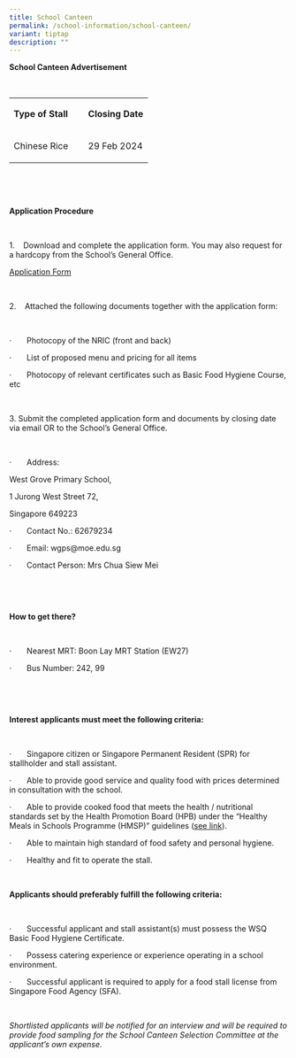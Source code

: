 ```yaml
---
title: School Canteen
permalink: /school-information/school-canteen/
variant: tiptap
description: ""
---
```

<p><strong>School Canteen Advertisement</strong></p><p><strong>&nbsp;</strong></p><table><tbody><tr><td rowspan="1" colspan="1"><p><strong>Type of Stall</strong></p></td><td rowspan="1" colspan="1"><p><strong>&nbsp;</strong></p></td><td rowspan="1" colspan="1"><p><strong>Closing Date</strong></p></td></tr><tr><td rowspan="1" colspan="1"><p>Chinese Rice</p></td><td rowspan="1" colspan="1"><p>&nbsp;</p></td><td rowspan="1" colspan="1"><p>29 Feb 2024</p></td></tr></tbody></table><p>&nbsp;</p><p>&nbsp;</p><p><strong>Application Procedure</strong></p><p>&nbsp;</p><p>1.&nbsp;&nbsp;&nbsp; Download and complete the application form. You may also request for a hardcopy from the School’s General Office.</p><p><a href="/files/Application_Form_for_Canteen_Advertisement.pdf" rel="noopener noreferrer nofollow" target="_blank">Application Form</a></p><p>&nbsp;</p><p>2.&nbsp;&nbsp;&nbsp; Attached the following documents together with the application form:</p><p>&nbsp;</p><p>·&nbsp;&nbsp;&nbsp;&nbsp;&nbsp;&nbsp; Photocopy of the NRIC (front and back)</p><p>·&nbsp;&nbsp;&nbsp;&nbsp;&nbsp;&nbsp; List of proposed menu and pricing for all items</p><p>·&nbsp;&nbsp;&nbsp;&nbsp;&nbsp;&nbsp; Photocopy of relevant certificates such as Basic Food Hygiene Course, etc</p><p>&nbsp;</p><p>3. Submit the completed application form and documents by closing date via email OR to the School’s General Office.</p><p>&nbsp;</p><p>·&nbsp;&nbsp;&nbsp;&nbsp;&nbsp;&nbsp; Address:</p><p>West Grove Primary School,</p><p>1 Jurong West Street 72,</p><p>Singapore 649223</p><p>·&nbsp;&nbsp;&nbsp;&nbsp;&nbsp;&nbsp; Contact No.: 62679234</p><p>·&nbsp;&nbsp;&nbsp;&nbsp;&nbsp;&nbsp; Email: <a rel="noopener noreferrer nofollow" target="_blank">wgps@moe.edu.sg</a></p><p>·&nbsp;&nbsp;&nbsp;&nbsp;&nbsp;&nbsp; Contact Person: Mrs Chua Siew Mei</p><p>&nbsp;</p><p>&nbsp;</p><p><strong>How to get there?</strong></p><p><strong>&nbsp;</strong></p><p>·&nbsp;&nbsp;&nbsp;&nbsp;&nbsp;&nbsp; Nearest MRT: Boon Lay MRT Station (EW27)</p><p>·&nbsp;&nbsp;&nbsp;&nbsp;&nbsp;&nbsp; Bus Number: 242, 99</p><p>&nbsp;</p><p>&nbsp;</p><p><strong>Interest applicants must meet the following criteria:</strong></p><p><strong>&nbsp;</strong></p><p>·&nbsp;&nbsp;&nbsp;&nbsp;&nbsp;&nbsp; Singapore citizen or Singapore Permanent Resident (SPR) for stallholder and stall assistant.</p><p>·&nbsp;&nbsp;&nbsp;&nbsp;&nbsp;&nbsp; Able to provide good service and quality food with prices determined in consultation with the school.</p><p>·&nbsp;&nbsp;&nbsp;&nbsp;&nbsp;&nbsp; Able to provide cooked food that meets the health / nutritional standards set by the Health Promotion Board (HPB) under the “Healthy Meals in Schools Programme (HMSP)” guidelines (<a href="https://www.hpb.gov.sg/schools/school-programmes/healthy-meals-in-schools-programme" rel="noopener noreferrer nofollow" target="_blank">see link</a>).</p><p>·&nbsp;&nbsp;&nbsp;&nbsp;&nbsp;&nbsp; Able to maintain high standard of food safety and personal hygiene.</p><p>·&nbsp;&nbsp;&nbsp;&nbsp;&nbsp;&nbsp; Healthy and fit to operate the stall.</p><p>&nbsp;</p><p><strong>Applicants should preferably fulfill the following criteria:</strong></p><p><strong>&nbsp;</strong></p><p>·&nbsp;&nbsp;&nbsp;&nbsp;&nbsp;&nbsp; Successful applicant and stall assistant(s) must possess the WSQ Basic Food Hygiene Certificate.</p><p>·&nbsp;&nbsp;&nbsp;&nbsp;&nbsp;&nbsp; Possess catering experience or experience operating in a school environment.</p><p>·&nbsp;&nbsp;&nbsp;&nbsp;&nbsp;&nbsp; Successful applicant is required to apply for a food stall license from Singapore Food Agency (SFA).</p><p>&nbsp;</p><p><em>Shortlisted applicants will be notified for an interview and will be required to provide food sampling for the School Canteen Selection Committee at the applicant’s own expense.</em></p>